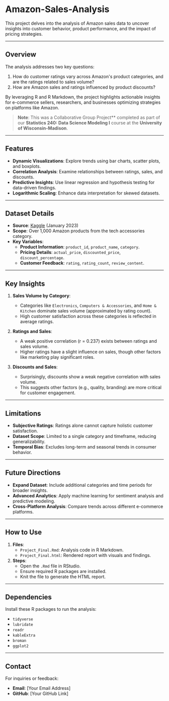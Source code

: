 # Amazon-Sales-Analysis

This project delves into the analysis of Amazon sales data to uncover insights into customer behavior, product performance, and the impact of pricing strategies.

---

## Overview

The analysis addresses two key questions:
1. How do customer ratings vary across Amazon's product categories, and are the ratings related to sales volume?
2. How are Amazon sales and ratings influenced by product discounts?

By leveraging R and R Markdown, the project highlights actionable insights for e-commerce sellers, researchers, and businesses optimizing strategies on platforms like Amazon.

> **Note**: This was a Collaborative Group Project** completed as part of our **Statistics 240: Data Science Modeling I** course at the **University of Wisconsin-Madison**.

---

## Features

- **Dynamic Visualizations**: Explore trends using bar charts, scatter plots, and boxplots.
- **Correlation Analysis**: Examine relationships between ratings, sales, and discounts.
- **Predictive Insights**: Use linear regression and hypothesis testing for data-driven findings.
- **Logarithmic Scaling**: Enhance data interpretation for skewed datasets.

---

## Dataset Details

- **Source**: [Kaggle](https://www.kaggle.com/datasets/karkavelrajaj/amazon-sales-dataset/data) (January 2023)
- **Scope**: Over 1,000 Amazon products from the tech accessories category.
- **Key Variables**:
  - **Product Information**: `product_id`, `product_name`, `category`.
  - **Pricing Details**: `actual_price`, `discounted_price`, `discount_percentage`.
  - **Customer Feedback**: `rating`, `rating_count`, `review_content`.

---

## Key Insights

1. **Sales Volume by Category**:
   - Categories like `Electronics`, `Computers & Accessories`, and `Home & Kitchen` dominate sales volume (approximated by rating count).
   - High customer satisfaction across these categories is reflected in average ratings.

2. **Ratings and Sales**:
   - A weak positive correlation (r = 0.237) exists between ratings and sales volume.
   - Higher ratings have a slight influence on sales, though other factors like marketing play significant roles.

3. **Discounts and Sales**:
   - Surprisingly, discounts show a weak negative correlation with sales volume.
   - This suggests other factors (e.g., quality, branding) are more critical for customer engagement.

---

## Limitations

- **Subjective Ratings**: Ratings alone cannot capture holistic customer satisfaction.
- **Dataset Scope**: Limited to a single category and timeframe, reducing generalizability.
- **Temporal Bias**: Excludes long-term and seasonal trends in consumer behavior.

---

## Future Directions

- **Expand Dataset**: Include additional categories and time periods for broader insights.
- **Advanced Analytics**: Apply machine learning for sentiment analysis and predictive modeling.
- **Cross-Platform Analysis**: Compare trends across different e-commerce platforms.

---

## How to Use

1. **Files**:
   - `Project_Final.Rmd`: Analysis code in R Markdown.
   - `Project_Final.html`: Rendered report with visuals and findings.
2. **Steps**:
   - Open the `.Rmd` file in RStudio.
   - Ensure required R packages are installed.
   - Knit the file to generate the HTML report.

---

## Dependencies

Install these R packages to run the analysis:
- `tidyverse`
- `lubridate`
- `readr`
- `kableExtra`
- `broman`
- `ggplot2`

---

## Contact

For inquiries or feedback:
- **Email**: [Your Email Address]  
- **GitHub**: [Your GitHub Link]
